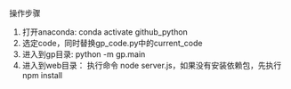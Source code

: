 操作步骤
1. 打开anaconda:  conda activate github_python
2. 选定code，同时替换gp_code.py中的current_code
3. 进入到gp目录:  python -m gp.main
4. 进入到web目录： 执行命令 node server.js，如果没有安装依赖包，先执行npm install 